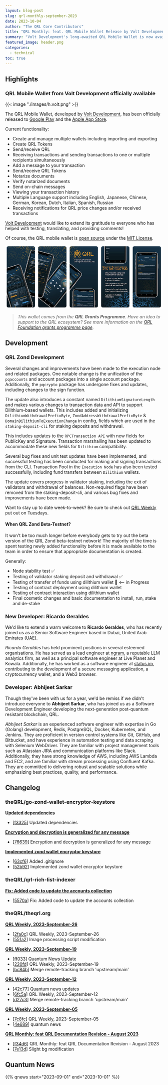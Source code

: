 ```yaml
---
layout: blog-post
slug: qrl-monthly-september-2023
date: 2023-10-04
author: "The QRL Core Contributors"
title: "QRL Monthly: feat. QRL Mobile Wallet Release by Volt Development - September 2023"
summary: "Volt Development's long-awaited QRL Mobile Wallet is now available. The QRL Zond beta-testnet is nearing completion, and we'd like to welcome Ricardo Geraldes as a Senior Software Engineer."
featured_image: header.png
categories:
  - technical
toc: true
---
```


## Highlights

### QRL Mobile Wallet from Volt Development officially available

{{< image "./images/h.volt.png" >}}

The QRL Mobile Wallet, developed by [Volt Development](https://volt-development.com/), has been officially released to [Google Play](https://play.google.com/store/apps/details?id=com.volt.qrlmobile&pcampaignid=web_share) and the [Apple App Store](https://apps.apple.com/us/app/qrl-mobile/id6448219494).

Current functionality: 

- Create and manage multiple wallets including importing and exporting
- Create QRL Tokens
- Send/receive QRL
- Receiving transactions and sending transactions to one or multiple recipients simultaneously
- Add a message to your transaction
- Send/receive QRL Tokens
- Notarize documents
- Verify notarized documents
- Send on-chain messages
- Viewing your transaction history
- Multiple Language support including English, Japanese, Chinese, German, Korean, Dutch, Italian, Spanish, Russian
- Receiving notifications for QRL price changes and/or received transactions

[Volt Development](https://volt-development.com/) would like to extend its gratitude to everyone who has helped with testing, translating, and providing comments! 

Of course, the QRL mobile wallet is [open source](https://gitlab.com/Volt-Development/qrl-mobile-wallet) under the [MIT License](https://gitlab.com/Volt-Development/qrl-mobile-wallet/-/blob/main/LICENSE?ref_type=heads).

![Volt Development Mobile Wallet](image.png)

> *This wallet comes from the **QRL Grants Programme**. Have an idea to support to the QRL ecosystem? See more information on the [QRL Foundation grants programme page](https://qrl.foundation/grants.html).*

## Development

### QRL Zond Development

Several changes and improvements have been made to the execution node and related packages. One notable change is the unification of the `pqaccounts` and account packages into a single account package. Additionally, the `pqcrypto` package has undergone fixes and updates, including changes to the sign function.

The update also introduces a constant named `DilithiumSignatureLength` and makes various changes to transaction data and API to support Dilithium-based wallets. This includes added and initializing `DilithiumWithdrawalPrefixByte`, `ZondAddressWithdrawalPrefixByte` & `DomainDilithiumToExecutionChange` in config, fields which are used in the `staking-deposit-cli` for staking deposits and withdrawal.

This includes updates to the `RPCTransaction API` with new fields for PublicKey and Signature. Transaction marshalling has been updated to accommodate these new fields for `Dilithium` compatibility.

Several bug fixes and unit test updates have been implemented, and successful testing has been conducted for making and signing transactions from the CLI. Transaction Pool in the `Execution Node` has also been tested successfully, including fund transfers between `Dilithium` wallets.

The update covers progress in validator staking, including the exit of validators and withdrawal of balances. Non-required flags have been removed from the staking-deposit-cli, and various bug fixes and improvements have been made.

Want to stay up to date week-to-week? Be sure to check out [QRL Weekly](/weekly) put out on Tuesdays.

#### When QRL Zond Beta-Testnet?

It won't be too much longer before everybody gets to try out the beta version of the QRL Zond beta-testnet network! The majority of the time is spent testing newly added functionality before it is made available to the team in order to ensure that appropriate documentation is created.

Generally:

- Node stability test ✅
- Testing of validator staking deposit and withdrawal ✅
- Testing of transfer of funds using dilithium wallet 🔎 <-- in Progress
- Testing of contract deployment using dilithium wallet
- Testing of contract interaction using dilithium wallet
- Final cosmetic changes and basic documentation to install, run, stake and de-stake

### New Developer: Ricardo Geraldes

We'd like to extend a warm welcome to **Ricardo Geraldes**, who has recently joined us as a Senior Software Engineer based in Dubai, United Arab Emirates (UAE).

*Ricardo Geraldes* has held prominent positions in several esteemed organisations. He has served as a lead engineer at [ngram](https://www.ngram.com/), a reputable LLM analytics firm, as well as a principal software engineer at Live Planet and Kowala. Additionally, he has worked as a software engineer at [status.im](https://status.im/), contributing to the development of a secure messaging application, a cryptocurrency wallet, and a Web3 browser.

### Developer: Abhijeet Sarkar

Though they've been with us for a year, we'd be remiss if we didn't introduce everyone to **Abhijeet Sarkar**, who has joined us as a Software Development Engineer developing the next-generation post-quantum resistant blockchain, QRL.

*Abhijeet Sarkar* is an experienced software engineer with expertise in Go (Golang) development, Redis, PostgreSQL, Docker, Kubernetes, and Jenkins. They are proficient in version control systems like Git, GitHub, and Bitbucket, and have experience in automation testing and data scraping with Selenium WebDriver. They are familiar with project management tools such as Atlassian JIRA and communication platforms like Slack. Additionally, they have strong knowledge of AWS, including AWS Lambda and EC2, and are familiar with stream processing using Confluent Kafka. They are committed to delivering robust and scalable solutions while emphasizing best practices, quality, and performance.

## Changelog

### theQRL/go-zond-wallet-encryptor-keystore

**[Updated dependencies](https://github.com/theQRL/go-zond-wallet-encryptor-keystore/pull/5)**
			
- [[f3325](https://github.com/theQRL/go-zond-wallet-encryptor-keystore/commit/c3d752537238da5b3bcedc1a5ea91f7d055f3325)] Updated dependencies		


**[Encryption and decryption is generalized for any message](https://github.com/theQRL/go-zond-wallet-encryptor-keystore/pull/4)**
			
- [[76639](https://github.com/theQRL/go-zond-wallet-encryptor-keystore/commit/ba59a24da7296de2441e2d164f7b3e4d4d576639)] Encryption and decryption is generalized for any message		


**[Implemented zond wallet encryptor keystore](https://github.com/theQRL/go-zond-wallet-encryptor-keystore/pull/3)**
			
- [[63cf6](https://github.com/theQRL/go-zond-wallet-encryptor-keystore/commit/17d096c59bcd0fecba8aedd7acb30e9ca5363cf6)] Added .gitignore		
- [[52b92](https://github.com/theQRL/go-zond-wallet-encryptor-keystore/commit/a3587b0d7d6eeaa893a30922673abdef7dd52b92)] Implemented zond wallet encryptor keystore		

### theQRL/qrl-rich-list-indexer

**[Fix: Added code to update the accounts collection](https://github.com/theQRL/qrl-rich-list-indexer/pull/9)**
			
- [[5570a](https://github.com/theQRL/qrl-rich-list-indexer/commit/3e6d83335b37848a81c0f5f10233154daeb5570a)] Fix: Added code to update the accounts collection		

### theQRL/theqrl.org

**[QRL Weekly, 2023-September-26](https://github.com/theQRL/theqrl.org/pull/372)**
			
- [[2fa0c](https://github.com/theQRL/theqrl.org/commit/14589fbb9d36ce38f12bb8d03da98815c2a2fa0c)] QRL Weekly, 2023-September-26		
- [[551a2](https://github.com/theQRL/theqrl.org/commit/71af824962ed6df5508c6a117cb76fc7fc6551a2)] Image processing script modification		


**[QRL Weekly, 2023-September-19](https://github.com/theQRL/theqrl.org/pull/371)**
			
- [[ff033](https://github.com/theQRL/theqrl.org/commit/4911e9e32179e9196d48ddedd44ad9b5ab9ff033)] Quantum News Update		
- [[220fd](https://github.com/theQRL/theqrl.org/commit/6ab9dff4227128cf60b11769e0d182f99b8220fd)] QRL Weekly, 2023-September-19		
- [[bc84b](https://github.com/theQRL/theqrl.org/commit/6e52e59b23591892fb527fd63931e3f757cbc84b)] Merge remote-tracking branch 'upstream/main'		


**[QRL Weekly, 2023-September-12](https://github.com/theQRL/theqrl.org/pull/370)**
			
- [[42c77](https://github.com/theQRL/theqrl.org/commit/e21e5d878059614a70d8036b80d1d65420842c77)] Quantum news updates		
- [[6fc5a](https://github.com/theQRL/theqrl.org/commit/92f3926a8e4f5c768f9b51fd46c8b02f5ea6fc5a)] QRL Weekly, 2023-September-12		
- [[d27c3](https://github.com/theQRL/theqrl.org/commit/25d261a0a86c029d8bf4e8d5e2351826b17d27c3)] Merge remote-tracking branch 'upstream/main'		


**[QRL Weekly, 2023-September-05](https://github.com/theQRL/theqrl.org/pull/369)**
			
- [[7c8fc](https://github.com/theQRL/theqrl.org/commit/6dfddab00a3e58b4799ec57e0bca99c63427c8fc)] QRL Weekly, 2023-September-05		
- [[4e689](https://github.com/theQRL/theqrl.org/commit/acaf715a6038fff3aefd467c0f51e2917004e689)] quantum news		


**[QRL Monthly: feat QRL Documentation Revision - August 2023](https://github.com/theQRL/theqrl.org/pull/368)**
			
- [[f34d6](https://github.com/theQRL/theqrl.org/commit/66357793c36b36c4b7e0c314d70b7f9bc6af34d6)] QRL Monthly: feat QRL Documentation Revision - August 2023		
- [[7e13d](https://github.com/theQRL/theqrl.org/commit/e6cbbc8e413f2af784a65c018cccf52419a7e13d)] Slight bg modification

## Quantum News

{{% qnews start="2023-09-01" end="2023-10-01" %}}